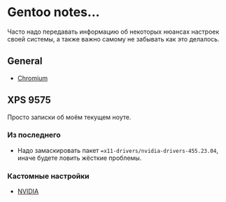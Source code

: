 # Gentoo notes...

Часто надо передавать информацию об некоторых нюансах настроек своей системы,
а также важно самому не забывать как это делалось.

## General

* [Chromium](chromium.md)

## XPS 9575

Просто записки об моём текущем ноуте.

### Из последнего

* Надо замаскировать пакет `=x11-drivers/nvidia-drivers-455.23.04`, иначе будете ловить жёсткие проблемы.

### Кастомные настройки

* [NVIDIA](nvidia.md)
